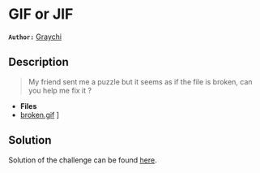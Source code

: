 # GIF or JIF

**`Author:`** [Graychi](https://github.com/NassimMansouri)

## Description

  > My friend sent me a puzzle but it seems as if the file is broken, can you help me fix it ? 

- **Files** 
- [broken.gif](./challenge/broken.gif) ]

## Solution

Solution of the challenge can be found [here](solution/).



